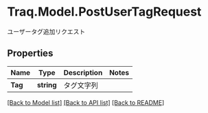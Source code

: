 # Traq.Model.PostUserTagRequest
ユーザータグ追加リクエスト

## Properties

Name | Type | Description | Notes
------------ | ------------- | ------------- | -------------
**Tag** | **string** | タグ文字列 | 

[[Back to Model list]](../README.md#documentation-for-models) [[Back to API list]](../README.md#documentation-for-api-endpoints) [[Back to README]](../README.md)

